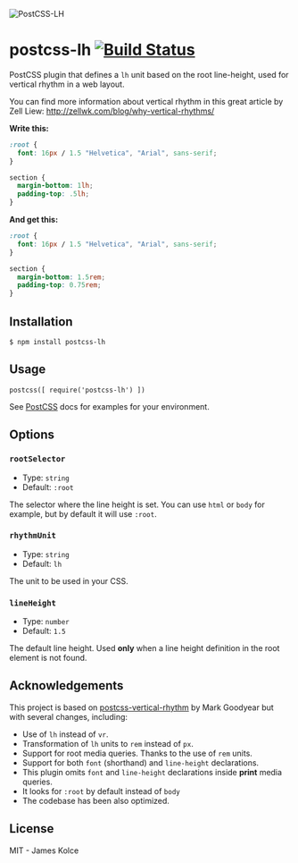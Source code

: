 ![PostCSS-LH](http://i.imgur.com/a30mYsF.png)

# postcss-lh [![Build Status](https://travis-ci.org/KolceThompsonCo/postcss-lh.svg?branch=master)](https://travis-ci.org/KolceThompsonCo/postcss-lh)

PostCSS plugin that defines a `lh` unit based on the root line-height, used for vertical rhythm in a web layout.

You can find more information about vertical rhythm in this great article by Zell Liew: http://zellwk.com/blog/why-vertical-rhythms/

**Write this:**

```css
:root {
  font: 16px / 1.5 "Helvetica", "Arial", sans-serif;
}

section {
  margin-bottom: 1lh;
  padding-top: .5lh;
}
```

**And get this:**

```css
:root {
  font: 16px / 1.5 "Helvetica", "Arial", sans-serif;
}

section {
  margin-bottom: 1.5rem;
  padding-top: 0.75rem;
}
```

## Installation

`$ npm install postcss-lh`

## Usage

```JS
postcss([ require('postcss-lh') ])
```

See [PostCSS](https://github.com/postcss/postcss) docs for examples for your environment.

## Options

### `rootSelector`

- Type: `string`
- Default: `:root`

The selector where the line height is set. You can use `html` or `body` for example, but by default
it will use `:root`.

### `rhythmUnit`

- Type: `string`
- Default: `lh`

The unit to be used in your CSS.

### `lineHeight`

- Type: `number`
- Default: `1.5`

The default line height. Used **only** when a line height definition in the root element is not found.

## Acknowledgements

This project is based on [postcss-vertical-rhythm](https://github.com/markgoodyear/postcss-vertical-rhythm) by Mark Goodyear but
with several changes, including:

- Use of `lh` instead of `vr`.
- Transformation of `lh` units to `rem` instead of `px`.
- Support for root media queries. Thanks to the use of `rem` units.
- Support for both `font` (shorthand) and `line-height` declarations.
- This plugin omits `font` and `line-height` declarations inside **print** media queries.
- It looks for `:root` by default instead of `body`
- The codebase has been also optimized.

## License

MIT - James Kolce

